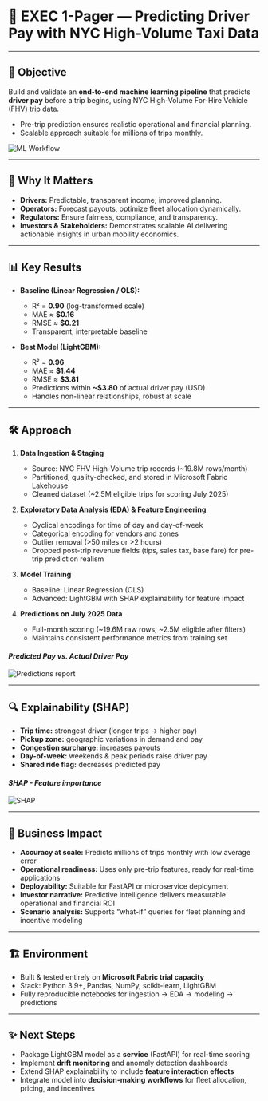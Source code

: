 # 🚖 EXEC 1-Pager — Predicting Driver Pay with NYC High-Volume Taxi Data  

---

## 🎯 Objective
Build and validate an **end-to-end machine learning pipeline** that predicts **driver pay** before a trip begins, using NYC High-Volume For-Hire Vehicle (FHV) trip data.

- Pre-trip prediction ensures realistic operational and financial planning.
- Scalable approach suitable for millions of trips monthly.

![ML Workflow](/images/ML_workflow.png)

---

## 💼 Why It Matters
- **Drivers:** Predictable, transparent income; improved planning.
- **Operators:** Forecast payouts, optimize fleet allocation dynamically.
- **Regulators:** Ensure fairness, compliance, and transparency.
- **Investors & Stakeholders:** Demonstrates scalable AI delivering actionable insights in urban mobility economics.

---

## 📊 Key Results
- **Baseline (Linear Regression / OLS):**
  - R² = **0.90** (log-transformed scale)
  - MAE ≈ **$0.16**
  - RMSE ≈ **$0.21**
  - Transparent, interpretable baseline

- **Best Model (LightGBM):**
  - R² = **0.96**
  - MAE ≈ **$1.44**
  - RMSE ≈ **$3.81**
  - Predictions within **~$3.80** of actual driver pay (USD)
  - Handles non-linear relationships, robust at scale

---

## 🛠️ Approach
1. **Data Ingestion & Staging**
   - Source: NYC FHV High-Volume trip records (~19.8M rows/month)
   - Partitioned, quality-checked, and stored in Microsoft Fabric Lakehouse
   - Cleaned dataset (~2.5M eligible trips for scoring July 2025)

2. **Exploratory Data Analysis (EDA) & Feature Engineering**
   - Cyclical encodings for time of day and day-of-week
   - Categorical encoding for vendors and zones
   - Outlier removal (>50 miles or >2 hours)
   - Dropped post-trip revenue fields (tips, sales tax, base fare) for pre-trip prediction realism

3. **Model Training**
   - Baseline: Linear Regression (OLS)
   - Advanced: LightGBM with SHAP explainability for feature impact

4. **Predictions on July 2025 Data**
   - Full-month scoring (~19.6M raw rows, ~2.5M eligible after filters)
   - Maintains consistent performance metrics from training set

#### *Predicted Pay vs. Actual Driver Pay*
![Predictions report](/images/predicted_vs_actual.png)

---

## 🔍 Explainability (SHAP)
- **Trip time:** strongest driver (longer trips → higher pay)
- **Pickup zone:** geographic variations in demand and pay
- **Congestion surcharge:** increases payouts
- **Day-of-week:** weekends & peak periods raise driver pay
- **Shared ride flag:** decreases predicted pay

#### *SHAP - Feature importance* 
![SHAP](/images/shap_feature_importance.png)

---

## 🚀 Business Impact
- **Accuracy at scale:** Predicts millions of trips monthly with low average error
- **Operational readiness:** Uses only pre-trip features, ready for real-time applications
- **Deployability:** Suitable for FastAPI or microservice deployment
- **Investor narrative:** Predictive intelligence delivers measurable operational and financial ROI
- **Scenario analysis:** Supports “what-if” queries for fleet planning and incentive modeling

---

## 🏗️ Environment
- Built & tested entirely on **Microsoft Fabric trial capacity**
- Stack: Python 3.9+, Pandas, NumPy, scikit-learn, LightGBM
- Fully reproducible notebooks for ingestion → EDA → modeling → predictions

---

## ✨ Next Steps
- Package LightGBM model as a **service** (FastAPI) for real-time scoring
- Implement **drift monitoring** and anomaly detection dashboards
- Extend SHAP explainability to include **feature interaction effects**
- Integrate model into **decision-making workflows** for fleet allocation, pricing, and incentives

